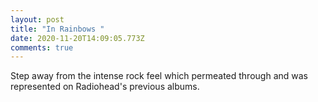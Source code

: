 ```yaml
---
layout: post
title: "In Rainbows "
date: 2020-11-20T14:09:05.773Z
comments: true
---
```

Step away from the intense rock feel which permeated through and was represented on Radiohead's previous albums.